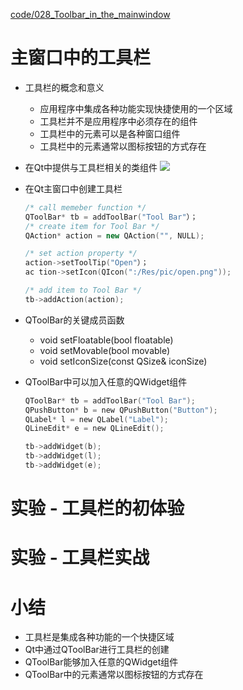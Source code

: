 [code/028_Toolbar_in_the_mainwindow](code/028_Toolbar_in_the_mainwindow)

# 主窗口中的工具栏

- 工具栏的概念和意义
    - 应用程序中集成各种功能实现快捷使用的一个区域
    - 工具栏并不是应用程序中必须存在的组件
    - 工具栏中的元素可以是各种窗口组件
    - 工具栏中的元素通常以图标按钮的方式存在

- 在Qt中提供与工具栏相关的类组件
    ![](_v_images_/.png)

- 在Qt主窗口中创建工具栏
    ```cpp
    /* call memeber function */
    QToolBar* tb = addToolBar("Tool Bar"）；
    /* create item for Tool Bar */
    QAction* action = new QAction("", NULL);

    /* set action property */
    action->setToolTip("Open"）；
    ac tion->setIcon(QIcon(":/Res/pic/open.png"));

    /* add item to Tool Bar */
    tb->addAction(action);
    ```

- QToolBar的关键成员函数
    - void setFloatable(bool floatable)
    - void setMovable(bool movable)
    - void setIconSize(const QSize& iconSize)

- QToolBar中可以加入任意的QWidget组件
    ```c
    QToolBar* tb = addToolBar("Tool Bar");
    QPushButton* b = new QPushButton("Button");
    QLabel* l = new QLabel("Label");
    QLineEdit* e = new QLineEdit();

    tb->addWidget(b);
    tb->addWidget(l);
    tb->addWidget(e);
    ```

# 实验 - 工具栏的初体验


# 实验 - 工具栏实战


# 小结
- 工具栏是集成各种功能的一个快捷区域
- Qt中通过QToolBar进行工具栏的创建
- QToolBar能够加入任意的QWidget组件
- QToolBar中的元素通常以图标按钮的方式存在